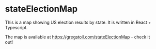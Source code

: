 # stateElectionMap

This is a map showing US election results by state.  It is written in React + Typescript.

The map is available at https://gregstoll.com/stateElectionMap - check it out!
